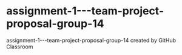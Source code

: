 # assignment-1---team-project-proposal-group-14
assignment-1---team-project-proposal-group-14 created by GitHub Classroom
